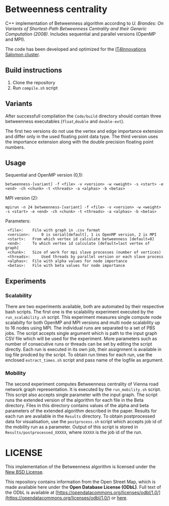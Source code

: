 # Betweenness centrality
C++ implementation of Betweenness algorithm according to *U. Brandes: On Variants of Shortest-Path Betweenness Centrality and their Generic Computation (2008)*.
Includes sequential and parallel versions (OpenMP and MPI).

The code has been developed and optimized for the [IT4Innovations Salomon cluster](https://docs.it4i.cz/salomon/hardware-overview/).

## Build instructions
1. Clone the repository
2. Run `compile.sh` script


## Variants
After successfull compilation the `Code/build` directory should contain three betweenness executables (`float`,`double` and `double-ext`).

The first two versions do not use the vertex and edge importance extension and differ only in the used floating point data type. The third version uses the importance extension along with the double precision floating point numbers.

## Usage

Sequential and OpenMP version (0,1):
```
betweenness-[variant] -f <file> -v <version> -w <weight> -s <start> -e <end> -ch <chunk> -t <threads> -a <alphas> -b <betas>
```

MPI version (2):
```
mpirun -n 24 betweenness-[variant] -f <file> -v <version> -w <weight> -s <start> -e <end> -ch <chunk> -t <threads> -a <alphas> -b <betas>
```

Parameters:
```
 <file>: 	File with graph in .csv format
 <version>: 	0 is serial[default], 1 is OpenMP version, 2 is MPI
 <start>: 	From which vertex id calculate betweenness [default=0]
 <end>: 	To which vertex id calculate [default=last vertex of graph]
 <chunk>: 	Size of work for mpi slave processes (number of vertices)
 <threads>: 	Used threads by parallel version or each slave process
 <alphas>: 	File with alpha values for node importance
 <betas>: 	File with beta values for node importance
```

## Experiments

### Scalability
There are two experiments available, both are automated by their respective bash scripts. The first one is the scalability experiment executed by the `run_scalability.sh` script. This experiment measures single compute node scalabilty for both OpenMP and MPI versions and multi node scalability up to 16 nodes using MPI. The individual runs are separated to a set of PBS jobs. The script accepts single argument which is path to the input graph CSV file which will be used for the experiment. More parameters such as number of consecutive runs or threads can be set by editing the script directly. Each run is executed in its own job, their assignment is available in log file prodced by the script. To obtain run times for each run, use the enclosed `extract_times.sh` script and pass name of the logfile as argument.

### Mobility
The second experiment computes Betweenness centrality of Vienna road network graph representation. It is executed by the `run_mobility.sh` script. This script also accepts single parameter with the input graph. The script runs the extended version of the algorithm for each file in the Beta directory. Files in this directory contains values of the alpha and beta parameters of the extended algorithm described in the paper. Results for each run are available in the `Results` directory. To obtain postprocessed data for visualisation, use the `postprocess.sh` script which accepts job id of the mobility run as a parameter. Output of this script is stored in `Results/postprocessed_XXXXX`, where `XXXXX` is the job id of the run.

# LICENSE
This implementation of the Betweenness algorithm is licensed under the [New BSD License](../LICENSE.md).

This repository contains information from the Open Street Map, which is made available here under the **Open Database License (ODbL)**. Full text of the ODbL is available at [https://opendatacommons.org/licenses/odbl/1.0/](https://opendatacommons.org/licenses/odbl/1.0/) or [here](../LICENSE.ODBL.md).
